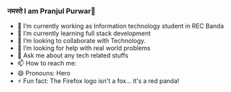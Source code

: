 ### नमस्ते I am Pranjul Purwar👋


- 🔭 I’m currently working as Information technology student in REC Banda
- 🌱 I’m currently learning full stack development
- 👯 I’m looking to collaborate with Technology.
- 🤔 I’m looking for help with real world problems
- 💬 Ask me about any tech related stuffs
- 📫 How to reach me: <Facebook>
- 😄 Pronouns: Hero
- ⚡ Fun fact: The Firefox logo isn't a fox… it's a red panda!





